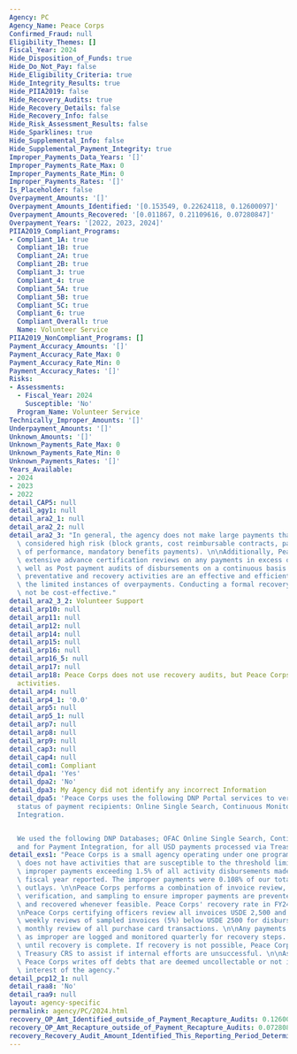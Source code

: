 ```yaml
---
Agency: PC
Agency_Name: Peace Corps
Confirmed_Fraud: null
Eligibility_Themes: []
Fiscal_Year: 2024
Hide_Disposition_of_Funds: true
Hide_Do_Not_Pay: false
Hide_Eligibility_Criteria: true
Hide_Integrity_Results: true
Hide_PIIA2019: false
Hide_Recovery_Audits: true
Hide_Recovery_Details: false
Hide_Recovery_Info: false
Hide_Risk_Assessment_Results: false
Hide_Sparklines: true
Hide_Supplemental_Info: false
Hide_Supplemental_Payment_Integrity: true
Improper_Payments_Data_Years: '[]'
Improper_Payments_Rate_Max: 0
Improper_Payments_Rate_Min: 0
Improper_Payments_Rates: '[]'
Is_Placeholder: false
Overpayment_Amounts: '[]'
Overpayment_Amounts_Identified: '[0.153549, 0.22624118, 0.12600097]'
Overpayment_Amounts_Recovered: '[0.011867, 0.21109616, 0.07280847]'
Overpayment_Years: '[2022, 2023, 2024]'
PIIA2019_Compliant_Programs:
- Compliant_1A: true
  Compliant_1B: true
  Compliant_2A: true
  Compliant_2B: true
  Compliant_3: true
  Compliant_4: true
  Compliant_5A: true
  Compliant_5B: true
  Compliant_5C: true
  Compliant_6: true
  Compliant_Overall: true
  Name: Volunteer Service
PIIA2019_NonCompliant_Programs: []
Payment_Accuracy_Amounts: '[]'
Payment_Accuracy_Rate_Max: 0
Payment_Accuracy_Rate_Min: 0
Payment_Accuracy_Rates: '[]'
Risks:
- Assessments:
  - Fiscal_Year: 2024
    Susceptible: 'No'
  Program_Name: Volunteer Service
Technically_Improper_Amounts: '[]'
Underpayment_Amounts: '[]'
Unknown_Amounts: '[]'
Unknown_Payments_Rate_Max: 0
Unknown_Payments_Rate_Min: 0
Unknown_Payments_Rates: '[]'
Years_Available:
- 2024
- 2023
- 2022
detail_CAP5: null
detail_agy1: null
detail_ara2_1: null
detail_ara2_2: null
detail_ara2_3: "In general, the agency does not make large payments that would be\
  \ considered high risk (block grants, cost reimbursable contracts, payments in advance\
  \ of performance, mandatory benefits payments). \n\nAdditionally, Peace Corps performs\
  \ extensive advance certification reviews on any payments in excess of $2500 as\
  \ well as Post payment audits of disbursements on a continuous basis. \n\nThese\
  \ preventative and recovery activities are an effective and efficient way of identifying\
  \ the limited instances of overpayments. Conducting a formal recovery audit would\
  \ not be cost-effective."
detail_ara2_3_2: Volunteer Support
detail_arp10: null
detail_arp11: null
detail_arp12: null
detail_arp14: null
detail_arp15: null
detail_arp16: null
detail_arp16_5: null
detail_arp17: null
detail_arp18: Peace Corps does not use recovery audits, but Peace Corps uses recovery
  activities.
detail_arp4: null
detail_arp4_1: '0.0'
detail_arp5: null
detail_arp5_1: null
detail_arp7: null
detail_arp8: null
detail_arp9: null
detail_cap3: null
detail_cap4: null
detail_com1: Compliant
detail_dpa1: 'Yes'
detail_dpa2: 'No'
detail_dpa3: My Agency did not identify any incorrect Information
detail_dpa5: 'Peace Corps uses the following DNP Portal services to verify eligibility
  status of payment recipients: Online Single Search, Continuous Monitoring, and Payment
  Integration.


  We used the following DNP Databases; OFAC Online Single Search, Continuous Monitoring,
  and for Payment Integration, for all USD payments processed via Treasury.'
detail_exs1: "Peace Corps is a small agency operating under one program. Peace Corps\
  \ does not have activities that are susceptible to the threshold limits for significant\
  \ improper payments exceeding 1.5% of all activity disbursements made during the\
  \ fiscal year reported. The improper payments were 0.108% of our total agency FY24\
  \ outlays. \n\nPeace Corps performs a combination of invoice review, post-audit\
  \ verification, and sampling to ensure improper payments are prevented, identified,\
  \ and recovered whenever feasible. Peace Corps' recovery rate in FY24 was 57.78%.\n\
  \nPeace Corps certifying officers review all invoices USDE 2,500 and above and perform\
  \ weekly reviews of sampled invoices (5%) below USDE 2500 for disbursements and\
  \ monthly review of all purchase card transactions. \n\nAny payments identified\
  \ as improper are logged and monitored quarterly for recovery steps. Follow up continues\
  \ until recovery is complete. If recovery is not possible, Peace Corps engages with\
  \ Treasury CRS to assist if internal efforts are unsuccessful. \n\nAs a last resort,\
  \ Peace Corps writes off debts that are deemed uncollectable or not in the best\
  \ interest of the agency."
detail_pcp12_1: null
detail_raa8: 'No'
detail_raa9: null
layout: agency-specific
permalink: agency/PC/2024.html
recovery_OP_Amt_Identified_outside_of_Payment_Recapture_Audits: 0.12600097
recovery_OP_Amt_Recapture_outside_of_Payment_Recapture_Audits: 0.07280847
recovery_Recovery_Audit_Amount_Identified_This_Reporting_Period_Determined_Not_Collectable_Rate: 0.0
---
```

